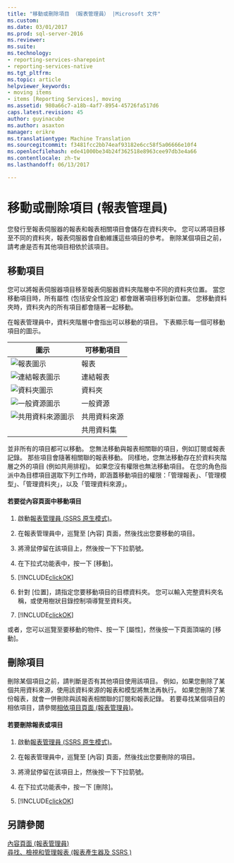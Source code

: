 ```yaml
---
title: "移動或刪除項目 （報表管理員） |Microsoft 文件"
ms.custom: 
ms.date: 03/01/2017
ms.prod: sql-server-2016
ms.reviewer: 
ms.suite: 
ms.technology:
- reporting-services-sharepoint
- reporting-services-native
ms.tgt_pltfrm: 
ms.topic: article
helpviewer_keywords:
- moving items
- items [Reporting Services], moving
ms.assetid: 980a66c7-a18b-4af7-8954-45726fa517d6
caps.latest.revision: 45
author: guyinacube
ms.author: asaxton
manager: erikre
ms.translationtype: Machine Translation
ms.sourcegitcommit: f3481fcc2bb74eaf93182e6cc58f5a06666e10f4
ms.openlocfilehash: ede41000be34b24f362518e8963cee97db3e4a66
ms.contentlocale: zh-tw
ms.lasthandoff: 06/13/2017

---
```

# <a name="move-or-delete-an-item-report-manager"></a>移動或刪除項目 (報表管理員)
  您發行至報表伺服器的報表和報表相關項目會儲存在資料夾中。 您可以將項目移至不同的資料夾，報表伺服器會自動維護這些項目的參考。 刪除某個項目之前，請考慮是否有其他項目相依於該項目。  
  
## <a name="move-an-item"></a>移動項目  
 您可以將報表伺服器項目移至報表伺服器資料夾階層中不同的資料夾位置。 當您移動項目時，所有屬性 (包括安全性設定) 都會跟著項目移到新位置。 您移動資料夾時，資料夾內的所有項目都會隨著一起移動。  
  
 在報表管理員中，資料夾階層中會指出可以移動的項目。 下表顯示每一個可移動項目的圖示。  
  
|圖示|可移動項目|  
|----------|-------------------|  
|![報表圖示](../../reporting-services/report-server/media/hlp-16doc.gif "報表圖示")|報表|  
|![連結報表圖示](../../reporting-services/report-server/media/hlp-16linked.gif "連結報表圖示")|連結報表|  
|![資料夾圖示](../../reporting-services/report-server/media/hlp-16folder.gif "資料夾圖示")|資料夾|  
|![一般資源圖示](../../reporting-services/report-server/media/hlp-16file.gif "一般資源圖示")|一般資源|  
|![共用資料來源圖示](../../reporting-services/report-data/media/hlp-16datasource.png "共用資料來源圖示")|共用資料來源|  
||共用資料集|  
  
 並非所有的項目都可以移動。 您無法移動與報表相關聯的項目，例如訂閱或報表記錄。 那些項目會隨著相關聯的報表移動。 同樣地，您無法移動存在於資料夾階層之外的項目 (例如共用排程)。 如果您沒有權限也無法移動項目。 在您的角色指派中為目標項目選取下列工作時，即涵蓋移動項目的權限：「管理報表」、「管理模型」、「管理資料夾」，以及「管理資料來源」。  
  
#### <a name="to-move-an-item-from-within-the-contents-page"></a>若要從內容頁面中移動項目  
  
1.  啟動[報表管理員 &#40;SSRS 原生模式&#41;](http://msdn.microsoft.com/library/80949f9d-58f5-48e3-9342-9e9bf4e57896)。  
  
2.  在報表管理員中，巡覽至 [內容] 頁面，然後找出您要移動的項目。  
  
3.  將滑鼠停留在該項目上，然後按一下下拉箭號。  
  
4.  在下拉式功能表中，按一下 [移動]。  
  
5.  [!INCLUDE[clickOK](../../includes/clickok-md.md)]  
  
6.  針對 [位置]，請指定您要移動項目的目標資料夾。 您可以輸入完整資料夾名稱，或使用樹狀目錄控制項導覽至資料夾。  
  
7.  [!INCLUDE[clickOK](../../includes/clickok-md.md)]  
  
 或者，您可以巡覽至要移動的物件、按一下 [屬性]，然後按一下頁面頂端的 [移動]。  
  
## <a name="delete-an-item"></a>刪除項目  
 刪除某個項目之前，請判斷是否有其他項目使用該項目。 例如，如果您刪除了某個共用資料來源，使用該資料來源的報表和模型將無法再執行。 如果您刪除了某份報表，就會一併刪除與該報表相關聯的訂閱和報表記錄。 若要尋找某個項目的相依項目，請參閱[相依項目頁面 &#40;報表管理員&#41;](http://msdn.microsoft.com/library/4dcfb311-e9c3-4c5d-b2e0-018d79f37d2e)。  
  
#### <a name="to-delete-a-report-or-item"></a>若要刪除報表或項目  
  
1.  啟動[報表管理員 &#40;SSRS 原生模式&#41;](http://msdn.microsoft.com/library/80949f9d-58f5-48e3-9342-9e9bf4e57896)。  
  
2.  在報表管理員中，巡覽至 [內容] 頁面，然後找出您要刪除的項目。  
  
3.  將滑鼠停留在該項目上，然後按一下下拉箭號。  
  
4.  在下拉式功能表中，按一下 [刪除]。  
  
5.  [!INCLUDE[clickOK](../../includes/clickok-md.md)]  
  
## <a name="see-also"></a>另請參閱  
 [內容頁面 &#40;報表管理員&#41;](http://msdn.microsoft.com/library/6b16869b-158a-4934-9c85-bee934b35378)   
 [尋找、檢視和管理報表 &#40;報表產生器及 SSRS &#41;](../../reporting-services/report-builder/finding-viewing-and-managing-reports-report-builder-and-ssrs.md)  
  
  
